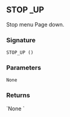 ## STOP \_UP

Stop menu Page down.


### Signature

`STOP_UP ()`


### Parameters

`None`


### Returns

\`None
\`